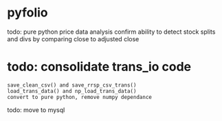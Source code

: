 # pyfolio

todo: pure python price data analysis
	confirm ability to detect stock splits and divs by comparing close to adjusted close 

# todo: consolidate trans_io code
	save_clean_csv() and save_rrsp_csv_trans()
	load_trans_data() and np_load_trans_data()
	convert to pure python, remove numpy dependance

todo: move to mysql
